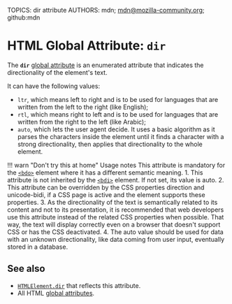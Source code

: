 TOPICS: dir attribute
AUTHORS: mdn; mdn@mozilla-community.org; github:mdn

# HTML Global Attribute: `dir`

The **`dir`** [global attribute](/en/webfrontend/HTML_Global_Attributes) is an enumerated attribute
that indicates the directionality of the element's text.

It can have the following values:

- `ltr`, which means left to right and is to be used for languages that are written from the left to
the right (like English);
- `rtl`, which means right to left and is to be used for languages that are written from the right
to the left (like Arabic);
- `auto`, which lets the user agent decide. It uses a basic algorithm as it parses the characters
inside the element until it finds a character with a strong directionality, then applies that
directionality to the whole element.

!!! warn "Don't try this at home"
    Usage notes
    This attribute is mandatory for the [`<bdo>`](/en/webfrontend/<bdo>) element where it has a
    different semantic meaning.
    1. This attribute is not inherited by the [`<bdi>`](/en/webfrontend/<bdo>) element. If not set,
    its value is auto.
    2. This attribute can be overridden by the CSS properties direction and unicode-bidi, if a CSS
    page is active and the element supports these properties.
    3. As the directionality of the text is semantically related to its content and not to its
    presentation, it is recommended that web developers use this attribute instead of the related CSS
    properties when possible. That way, the text will display correctly even on a browser that
    doesn't support CSS or has the CSS deactivated.
    4. The auto value should be used for data with an unknown directionality, like data coming from user
    input, eventually stored in a database.

## See also

- [`HTMLElement.dir`](/en/webfrontend/HTMLElement.dir) that reflects this attribute.
- All HTML [global attributes](/en/webfrontend/HTML_Global_Attributes).
